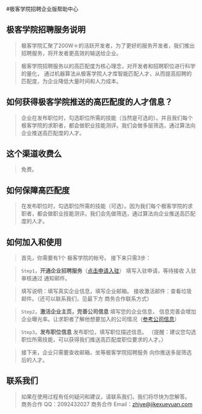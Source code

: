 
#极客学院招聘企业版帮助中心


## 极客学院招聘服务说明

>极客学院汇聚了200W＋的活跃开发者，为了更好的服务开发者，我们推出招聘服务，将开发者更高效的输送给企业。

>极客学院招聘服务以的高匹配度为核心理念，对开发者和招聘职位进行科学的量化， 通过机器算法从极客学院人才库智能匹配人才，从而提高招聘的匹配度，为企业降低大量时间和人力成本。


## 如何获得极客学院推送的高匹配度的人才信息？
>企业在发布职位时，勾选职位所需的技能（当然是可选的）。并且我们每个极客学院的求职者，都会做职业技能测评。我们会做多层筛选，通过算法向企业推送高匹配度的人才。


## 这个渠道收费么

>免费。

## 如何保障高匹配度
>在发布职位时，勾选职位所需的技能（可选）。因为我们每个极客学院的求职者，都会做职业技能测评。我们会先做筛选，通过算法向企业推送高匹配度的人才。

## 如何加入和使用
>首先，你需要有1个 极客学院的帐号。
>接下来只需3步：

>`Step1`，**开通企业招聘服务**（[点击申请入驻](http://zhiye.jikexueyuan.com/qiye/join)）
填写入驻申请，等待接收 入驻审核通过 通知邮件。

>填写说明：填写真实企业信息，填写企业邮箱。
接收激活邮件：查看垃圾邮件。（还可以联系我们，见最下方 商务合作联系方式）

>`Step2`，**激活企业主页，完善公司信息**
填写您的企业信息， 信息完善会增加企业曝光率。让求职者了解他想要加入的公司情况（[参考公司信息](http://zhiye.jikexueyuan.com/gongsi/1)）

>`Step3`，**发布职位信息**
发布职位，填写职位描述信息。
（提醒：建议您勾选职位所需技能，可以获得我们推送高匹配度职位要求的人才。）

>接下来，企业只需要查收邮箱，坐等极客学院招聘服务 向你推送多层筛选后的人才。


## 联系我们

> 如果在使用过程有任何疑问和建议，请联系我们，我们将尽快为您解答。
商务合作 QQ：2092432027
商务合作 Email：zhiye@jikexueyuan.com

